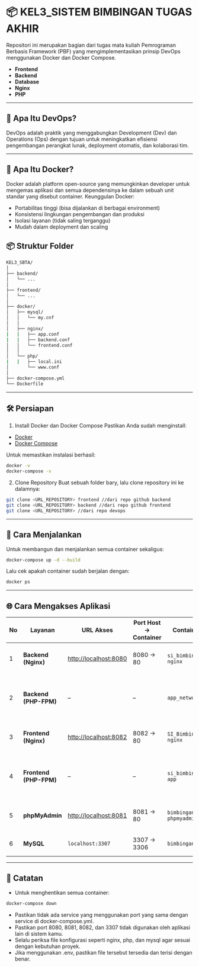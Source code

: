 # 📦 KEL3_SISTEM BIMBINGAN TUGAS AKHIR 

Repositori ini merupakan bagian dari tugas mata kuliah Pemrograman Berbasis Framework (PBF) yang mengimplementasikan prinsip DevOps menggunakan Docker dan Docker Compose.
- **Frontend**
- **Backend**
- **Database**
- **Nginx**
- **PHP**

---

## 🔧 Apa Itu DevOps?
DevOps adalah praktik yang menggabungkan Development (Dev) dan Operations (Ops) dengan tujuan untuk meningkatkan efisiensi pengembangan perangkat lunak, deployment otomatis, dan kolaborasi tim.

---

## 🐳 Apa Itu Docker?
Docker adalah platform open-source yang memungkinkan developer untuk mengemas aplikasi dan semua dependensinya ke dalam sebuah unit standar yang disebut container.
Keunggulan Docker:
- Portabilitas tinggi (bisa dijalankan di berbagai environment)
- Konsistensi lingkungan pengembangan dan produksi
- Isolasi layanan (tidak saling terganggu)
- Mudah dalam deployment dan scaling

## 📦 Struktur Folder
```bash
KEL3_SBTA/
│
├── backend/
│   └── ...                
│
├── frontend/
│   └── ...               
│
├── docker/
│   ├── mysql/
│   │   └── my.cnf    
│   │
│   ├── nginx/
|   |   ├── app.conf
|   |   ├── backend.conf
│   │   └── frontend.conf  
│   │
│   └── php/
|   |   ├── local.ini
│       └── www.conf
│
├── docker-compose.yml
└── Dockerfile             

```
---

## 🛠️ Persiapan

1. Install Docker dan Docker Compose
Pastikan Anda sudah menginstall:
- [Docker](https://www.docker.com/)
- [Docker Compose](https://docs.docker.com/compose/)

Untuk memastikan instalasi berhasil:
```bash
docker -v
docker-compose -v
```

2. Clone Repository
Buat sebuah folder bary, lalu clone repository ini ke dalamnya:
```bash
git clone <URL_REPOSITORY> frontend //dari repo github backend
git clone <URL_REPOSITORY> backend //dari repo github frontend
git clone <URL_REPOSITORY> //dari repo devops

```
---

## 🚀 Cara Menjalankan 
Untuk membangun dan menjalankan semua container sekaligus:
```bash
docker-compose up -d --build
```
Lalu cek apakah container sudah berjalan dengan:
```bash
docker ps
```
----

## 🌐 Cara Mengakses Aplikasi
| No | Layanan                | URL Akses                                      | Port Host → Container | Container Name             | Deskripsi                                            |
| -- | ---------------------- | ---------------------------------------------- | --------------------- | -------------------------- | ---------------------------------------------------- |
| 1  | **Backend (Nginx)**    | [http://localhost:8080](http://localhost:8080) | 8080 → 80             | `si_bimbingan_ta-nginx`    | Web server Nginx untuk backend PHP                   |
| 2  | **Backend (PHP-FPM)**  | –                                              | –                     | `app_network`              | Menjalankan kode PHP backend (tanpa akses langsung)  |
| 3  | **Frontend (Nginx)**   | [http://localhost:8082](http://localhost:8082) | 8082 → 80             | `SI_Bimbingan_TA_fe-nginx` | Web server Nginx untuk frontend PHP                  |
| 4  | **Frontend (PHP-FPM)** | –                                              | –                     | `si_bimbingan_ta_fe-app`   | Menjalankan kode PHP frontend (tanpa akses langsung) |
| 5  | **phpMyAdmin**         | [http://localhost:8081](http://localhost:8081) | 8081 → 80             | `bimbingan-phpmyadmin`     | Antarmuka GUI untuk database MySQL                   |
| 6  | **MySQL**              | `localhost:3307`                               | 3307 → 3306           | `bimbingan`                | Layanan database MySQL                               |

----

## 📌 Catatan
- Untuk menghentikan semua container:
```bash
docker-compose down
```
- Pastikan tidak ada service yang menggunakan port yang sama dengan service di docker-compose.yml.
- Pastikan port 8080, 8081, 8082, dan 3307 tidak digunakan oleh aplikasi lain di sistem kamu.
- Selalu periksa file konfigurasi seperti nginx, php, dan mysql agar sesuai dengan kebutuhan proyek.
- Jika menggunakan .env, pastikan file tersebut tersedia dan terisi dengan benar.
